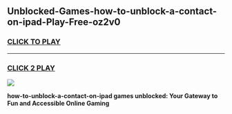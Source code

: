 
## Unblocked-Games-how-to-unblock-a-contact-on-ipad-Play-Free-oz2v0
<h3>
<a href="https://premium76.site?title=how-to-unblock-a-contact-on-ipad&ref=10A">CLICK TO PLAY</a></h3>
<hr>

<h3>
<a href="https://premium76.site?title=how-to-unblock-a-contact-on-ipad&ref=10A">CLICK 2 PLAY</a>
  
</h3>

<a href="https://premium76.site?title=how-to-unblock-a-contact-on-ipad&ref=10A"><img src="https://clearcache.store/games.png"></a>


**how-to-unblock-a-contact-on-ipad games unblocked: Your Gateway to Fun and Accessible Online Gaming**
